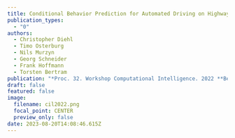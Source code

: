 ```yaml
---
title: Conditional Behavior Prediction for Automated Driving on Highways
publication_types:
  - "0"
authors:
  - Christopher Diehl
  - Timo Osterburg
  - Nils Murzyn
  - Georg Schneider
  - Frank Hoffmann
  - Torsten Bertram
publication: "*Proc. 32. Workshop Computational Intelligence. 2022 **Best Paper Award***"
draft: false
featured: false
image:
  filename: cil2022.png
  focal_point: CENTER
  preview_only: false
date: 2023-08-20T14:08:46.615Z
---
```

